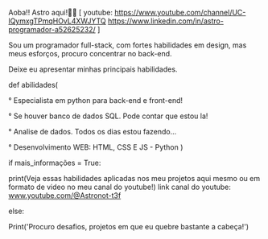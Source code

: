 Aoba!! Astro aqui!👨‍🚀 
[ youtube: https://www.youtube.com/channel/UC-lQymxgTPmqHOvL4XWJYTQ
                     https://www.linkedin.com/in/astro-programador-a52625232/ ]

Sou um programador full-stack, com fortes habilidades em  design, mas meus esforços, procuro concentrar no back-end.

Deixe eu apresentar minhas principais habilidades.

def abilidades(

° Especialista em python para back-end e front-end!

° Se houver banco de dados SQL. Pode contar que estou la!

° Analise de dados. Todos os dias estou fazendo...

° Desenvolvimento WEB: HTML, CSS E JS - Python )

if mais_informações = True:

 print(Veja essas habilidades aplicadas nos meu projetos aqui mesmo ou em formato de video no meu canal do youtube!)
 link canal do youtube: www.youtube.com/@Astronot-t3f

else:

  Print('Procuro desafios, projetos em que eu quebre bastante a cabeça!')
